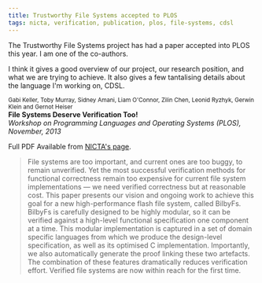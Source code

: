 ```yaml
---
title: Trustworthy File Systems accepted to PLOS
tags: nicta, verification, publication, plos, file-systems, cdsl
---
```


The Trustworthy File Systems project has had a paper accepted into PLOS this year. I am one of
the co-authors.

I think it gives a good overview of our project, our research position, and what we are trying
to achieve. It also gives a few tantalising details about the language I'm working on, CDSL.

<small>Gabi Keller, Toby Murray, Sidney Amani, Liam O'Connor, Zilin Chen, Leonid Ryzhyk, Gerwin Klein and Gernot Heiser</small> \
**File Systems Deserve Verification Too!** \
*Workshop on Programming Languages and Operating Systems (PLOS), November, 2013*

Full PDF Available from [NICTA's page](http://www.ssrg.nicta.com.au/projects/TS/filesystems.pml).

> File systems are too important, and current ones are too buggy, to remain unverified. Yet the most 
> successful verification methods for functional correctness remain too expensive for current file 
> system implementations — we need verified correctness but at reasonable cost. This paper presents 
> our vision and ongoing work to achieve this goal for a new high-performance flash file system, 
> called BilbyFs. BilbyFs is carefully designed to be highly modular, so it can be verified against 
> a high-level functional specification one component at a time. This modular implementation is 
> captured in a set of domain specific languages from which we produce the design-level 
> specification, as well as its optimised C implementation. Importantly, we also automatically 
> generate the proof linking these two artefacts. The combination of these features dramatically 
> reduces verification effort. Verified file systems are now within reach for the first time.
